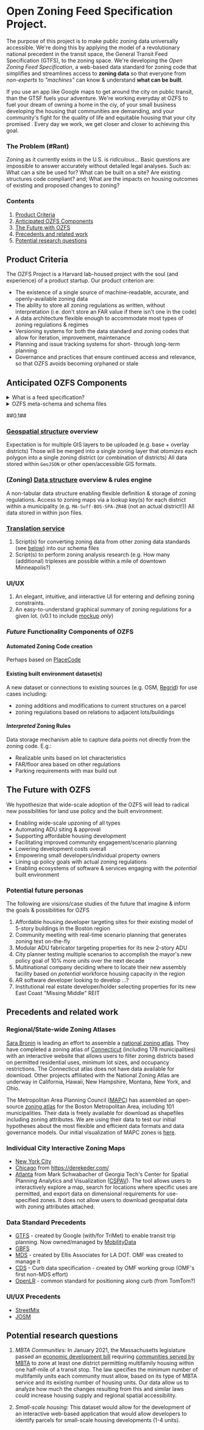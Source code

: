 # Open Zoning Feed Specification Project.

The purpose of this project is to make public zoning data universally accessible. We're doing this by applying the model of a revolutionary national precedent in the transit space, the General Transit Feed Specification (GTFS), to the zoning space. We're developing the _Open Zoning Feed Specification_, a web-based data standard for zoning code that simplifies and streamlines access to **zoning data** so that everyone from _non-experts_ to _"machines"_ can know & understand **what can be built**. 

If you use an app like Google maps to get around the city on public transit, than the GTSF fuels your adventure. We're working everyday at OZFS to fuel your dream of owning a home in the ciy, of your small business developing the housing that communities are demanding, and your community's fight for the quality of life and equitable housing that your city promised . Every day we work, we get closer and closer to achieving this goal. 

### The Problem (\#Rant)
Zoning as it currently exists in the U.S. is _ridiculous_...
Basic questions are impossible to answer accurately without detailed legal analyses. Such as: What can a site be used for? What can be built on a site? Are existing structures code compliant? and; What are the impacts on housing outcomes of existing and proposed changes to zoning?

### Contents
1. [Product Criteria](#product-criteria)
2. [Anticipated OZFS Components](#anticipated-ozfs-components)
3. [The Future with OZFS](#the-future-with-ozfs)
4. [Precedents and related work](#precedents-and-related-work)
5. [Potential research questions](#potential-research-questions)

## Product Criteria
The OZFS Project is a Harvard lab-housed project with the soul (and experience) of a product startup. Our product criterion are:
- The existence of a single source of machine-readable, accurate, and openly-available zoning data
- The ability to store all zoning regulations as written, without interpretation (i.e. don't store an FAR value if there isn't one in the code)
- A data architecture flexible enough to accommodate most types of zoning regulations & regimes
- Versioning systems for both the data standard and zoning codes that allow for iteration, improvement, maintenance
- Planning and issue tracking systems for short- through long-term planning
- Governance and practices that ensure continued access and relevance, so that OZFS avoids becoming orphaned or stale

## Anticipated OZFS Components
<details>
<summary>What is a feed specification?</summary>
<br>
A _feed specification_ is a pre-defined set of files for digitally storing information on a particular instance of a topic. For OZFS, our topic is zoning codes and and our instances are individual municipalities' zoning codes. Each file within our feed specification defines the required data structure for recording the information for a specifice piece of a municipality's zoning code. The particular data structure within each of these files an example of a schema, creating what we call schema files. When packaged together, these schema files form the complete set of instructions for how to capture an entire municipality's zoning code according to the specific standared data structure that we are intentionally and methodically designing. The culmination of our work for a given municipality will be a packaged set of instructions for that municipality, the municipality's feed specification.
</details>

<details>
<summary>OZFS meta-schema and schema files</summary>
<br>
Underpinning our schema files is a standard data structure known as the Open Zoning meta-schema. We're currently crafting our meta-schema off of the great work that has been done at Mobility Data, embodied in their Mobility Data Standard (MDS) meta-schema (http://json-schema.org/draft-06/schema#). 

Our schema files fall into one of two catagories: 1) for capturing the zoning regulations of a municipality's zoning code, and: 2) for capturing the geospatial information for a municipality's districts and proximity zones. A critical challenge of this project and its research contribution in this field is our work designing the standard data structures for schemas of both file catagories that enable us to meet the criteria we've outlined in the "Product Criteria" section above. 
</details>


##0.1##
### [Geospatial structure](/geo-standard) overview
Expectation is for multiple GIS layers to be uploaded (e.g. base + overlay districts)
Those will be merged into a single zoning layer that _atomizes_ each polygon into a single zoning district (or combination of districts)
All data stored within `GeoJSON` or other open/accessible GIS formats. 

### (Zoning) [Data structure](/data-standard) overview & rules engine
A non-tabular data structure enabling flexible definition & storage of zoning regulations.
Access to zoning maps via a lookup key(s) for each district within a municipality (e.g. `MA-Suff-BOS-SPA-ZR4B` (not an actual district!))
All data stored in within json files. 

### [Translation service](/code/translation-scripts)
1. Script(s) for converting zoning data from other zoning data standards (see [below](#regionalstate-wide-zoning-atlases)) into our schema files
2. Script(s) to perform zoning analysis research (e.g. How many (additional) triplexes are possible within a mile of downtown Minneapolis?)

### UI/UX
1. An elegant, intuitive, and interactive UI for entering and defining zoning constraints.
2. An easy-to-understand graphical summary of zoning regulations for a given lot. 
(v0.1 to include [mockup](/images/ui-ux-mockups) _only_)

### _Future_ Functionality Components of OZFS

#### Automated Zoning Code creation
Perhaps based on [PlaceCode](https://www.principle.us/placecode)

#### Existing built environment dataset(s)
A new dataset or connections to existing sources (e.g. OSM, [Regrid](https://regrid.com/buildings)) for use cases including:
- zoning additions and modifications to current structures on a parcel
- zoning regulations based on relations to adjacent lots/buildings


#### _Interpreted_ Zoning Rules
Data storage mechanism able to capture data points not directly from the zoning code. E.g.:
- Realizable units based on lot characteristics
- FAR/floor area based on other regulations
- Parking requirements with max build out

## The Future with OZFS
We hypothesize that wide-scale adoption of the OZFS will lead to radical new possibilities for land use policy and the built environment:
- Enabling wide-scale upzoning of all types
- Automating ADU siting & approval
- Supporting affordable housing development
- Facilitating improved community engagement/scenario planning
- Lowering development costs overall
- Empowering small developers/individual property owners
- Lining up policy goals with actual zoning regulations
- Enabling ecosystems of software & services engaging with the _potential_ built environment

### Potential future personas
The following are visions/case studies of the future that imagine & inform the goals & possibilities for OZFS
1. Affordable housing developer targeting sites for their existing model of 5-story buildings in the Boston region
2. Community meeting with real-time scenario planning that generates zoning text on-the-fly
3. Modular ADU fabricator targeting properties for its new 2-story ADU
4. City planner testing multiple scenarios to accomplish the mayor's new policy goal of 10% more units over the next decade
5. Multinational company deciding where to locate their new assembly facility based on _potential_ workforce housing capacity in the region
6. AR software developer looking to develop ...?
7. Institutional real estate developer/holder selecting properties for its new East Coast "Missing Middle" REIT

## Precedents and related work
### Regional/State-wide Zoning Atlases
[Sara Bronin](https://aap.cornell.edu/people/sara-bronin) is leading an effort to assemble a
[national zoning atlas](https://www.zoningatlas.org/). They have completed
a zoning atlas of [Connecticut](https://www.zoningatlas.org/connecticut)
(including 178 municipalities) with an interactive website that allows users
to filter zoning districts based on permitted residential uses, minimum lot
sizes, and occupancy restrictions. The Connecticut atlas does not have data
available for download. Other projects affiliated with the National Zoning Atlas
are underway in California, Hawaii, New Hampshire, Montana, New York, and Ohio.

The Metropolitan Area Planning Council ([MAPC](https://www.mapc.org/))
has assembled an open-source [zoning atlas](https://zoningatlas.mapc.org/)
for the Boston Metropolitan Area, including 101 municipalities. Their data is freely
available for download as shapefiles including zoning attributes. We are using
their data to test our initial hypotheses about the most flexible and efficient
data formats and data governance models. Our initial visualization of MAPC
zones is [here](https://urban-stack.github.io/OpenZoning/MAPC-files/MAPC-map_leaflet.html).

### Individual City Interactive Zoning Maps
- [New York City](https://zola.planning.nyc.gov/)
- [Chicago](https://secondcityzoning.org/) from https://derekeder.com/
- [Atlanta](https://sites.gatech.edu/atlzoningexplorer/atl-zoning-code-explorer/) from Mark Schwabacher of Georgia Tech's Center for Spatial Planning Analytics and Visualization ([CSPAV](https://cspav.gatech.edu/)). The tool allows users to interactively explore a map, search for locations where specific uses are permitted, and export data on dimensional requirements for use-specified zones. It does not allow users to download geospatial data with zoning attributes attached.

### Data Standard Precedents
- [GTFS](https://gtfs.org/) - created by Google (with/for TriMet) to enable transit trip planning. Now owned/managed by [MobilityData](https://mobilitydata.org/)
- [GBFS](https://gbfs.mobilitydata.org/)
- [MDS](https://www.openmobilityfoundation.org/about-mds/) - created by Ellis Associates for LA DOT. OMF was created to manage it
- [CDS](https://www.openmobilityfoundation.org/about-cds/) - Curb data specification - created by OMF working group (OMF's first non-MDS effort)
- [OpenLR](http://www.openlr.org/) - common standard for positioning along curb (from TomTom?)

### UI/UX Precedents
- [StreetMix](https://streetmix.net/)
- [JOSM](https://josm.openstreetmap.de/)

## Potential research questions

1. *MBTA Communities:* In January 2021, the Massachusetts legislature passed an
[economic development bill](https://malegislature.gov/Laws/SessionLaws/Acts/2020/Chapter358)
requiring [communities served by MBTA](https://www.mass.gov/info-details/multi-family-zoning-requirement-for-mbta-communities#what-is-an-%22mbta-community%22?-) to zone at least one district permitting
multifamily housing within one half-mile of a transit stop. The law specifies
the minimum number of multifamily units each community must allow, based on
its type of MBTA service and its existing number of housing units. Our data
allow us to analyze how much the changes resulting from this and similar laws
could increase housing supply and regional spatial accessibility.

2. *Small-scale housing:* This dataset would allow for the development of an
interactive web-based application that would allow developers to identify
parcels for small-scale housing developments (1-4 units).
